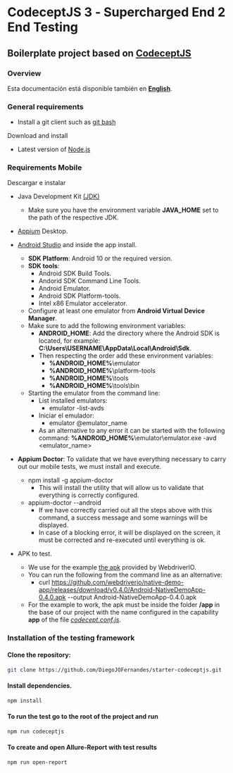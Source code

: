 <p align="center">
  
</p>

# CodeceptJS 3 ‐ Supercharged End 2 End Testing

## Boilerplate project based on [CodeceptJS](https://codecept.io/)

### Overview

Esta documentación está disponible también en [**English**](LEEME.md).

### General requirements

- Install a git client such as [git bash](https://git-scm.com/downloads)

Download and install

- Latest version of [Node.js](https://nodejs.org/es/download/)

### Requirements Mobile

Descargar e instalar

- Java Development Kit [(JDK)](https://www.oracle.com/java/technologies/downloads/)
  - Make sure you have the environment variable **JAVA_HOME** set to the path of the respective JDK.
- [Appium](https://appium.io/downloads/) Desktop.
- [Android Studio](https://developer.android.com/studio/index.html) and inside the app install.
  - **SDK Platform**: Android 10 or the required version.
  - **SDK tools**:
    - Android SDK Build Tools.
    - Andorid SDK Command Line Tools.
    - Android Emulator.
    - Android SDK Platform-tools.
    - Intel x86 Emulator accelerator.
  - Configure at least one emulator from **Android Virtual Device Manager**.
  - Make sure to add the following environment variables:
    - **ANDROID_HOME**: Add the directory where the Android SDK is located, for example: **C:\Users\USERNAME\AppData\Local\Android\Sdk**.
    - Then respecting the order add these environment variables:
      - **%ANDROID_HOME%**\emulator
      - **%ANDROID_HOME%**\platform-tools
      - **%ANDROID_HOME%**\tools
      - **%ANDROID_HOME%**\tools\bin
  - Starting the emulator from the command line:
    - List installed emulators:
      - emulator -list-avds
    - Iniciar el emulador:
      - emulator @emulator_name
    - As an alternative to any error it can be started with the following command: **%ANDROID_HOME%**\emulator\emulator.exe -avd <emulator_name>
- **Appium Doctor**: To validate that we have everything necessary to carry out our mobile tests, we must install and execute.

  - npm install -g appium-doctor
    - This will install the utility that will allow us to validate that everything is correctly configured.
  - appium-doctor --android
    - If we have correctly carried out all the steps above with this command, a success message and some warnings will be displayed.
    - In case of a blocking error, it will be displayed on the screen, it must be corrected and re-executed until everything is ok.

- APK to test.
  - We use for the example [the apk](https://github.com/webdriverio/native-demo-app/releases/download/v0.4.0/Android-NativeDemoApp-0.4.0.apk) provided by WebdriverIO.
  - You can run the following from the command line as an alternative:
    - curl <https://github.com/webdriverio/native-demo-app/releases/download/v0.4.0/Android-NativeDemoApp-0.4.0.apk> --output Android-NativeDemoApp-0.4.0.apk
  - For the example to work, the apk must be inside the folder **/app** in the base of our project with the name configured in the capability **app** of the file [*codecept.conf.js*](codecept.conf.js).

### Installation of the testing framework

#### **Clone the repository:**

```bash
git clone https://github.com/DiegoJOFernandes/starter-codeceptjs.git
```

#### **Install dependencies.**

```bash
npm install
```

#### **To run the test go to the root of the project and run**

```bash
npm run codeceptjs
```

#### **To create and open Allure-Report with test results**

```bash
npm run open-report
```
